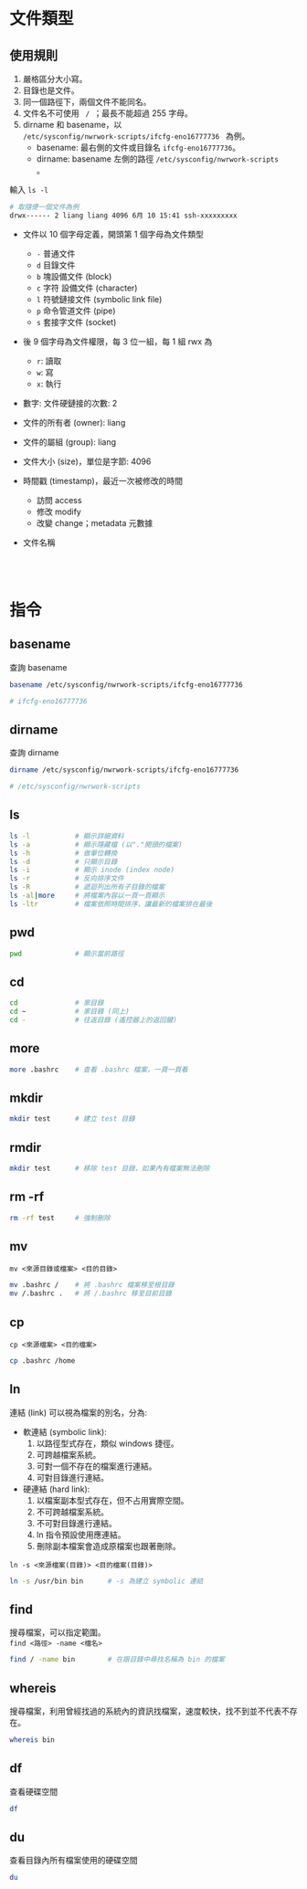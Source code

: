 # 文件類型
## 使用規則
1. 嚴格區分大小寫。
2. 目錄也是文件。
3. 同一個路徑下，兩個文件不能同名。
4. 文件名不可使用 <code> / </code>；最長不能超過 255 字母。
5. dirname 和 basename，以<code> /etc/sysconfig/nwrwork-scripts/ifcfg-eno16777736 </code> 為例。
    * basename: 最右側的文件或目錄名 <code>ifcfg-eno16777736</code>。
    * dirname: basename 左側的路徑 <code>/etc/sysconfig/nwrwork-scripts </code>。


輸入 <code>ls -l</code> 
```sh
# 取隨便一個文件為例
drwx------ 2 liang liang 4096 6月 10 15:41 ssh-xxxxxxxxx
```

* 文件以 10 個字母定義，開頭第 1 個字母為文件類型 
    * <code>-</code> 普通文件
    * <code>d</code> 目錄文件
    * <code>b</code> 塊設備文件 (block)
    * <code>c</code> 字符 設備文件 (character)
    * <code>l</code> 符號鏈接文件 (symbolic link file)
    * <code>p</code> 命令管道文件 (pipe)
    * <code>s</code> 套接字文件 (socket)

* 後 9 個字母為文件權限，每 3 位一組，每 1 組 rwx 為
    * <code>r</code>: 讀取
    * <code>w</code>: 寫
    * <code>x</code>: 執行

* 數字: 文件硬鏈接的次數: 2

* 文件的所有者 (owner): liang

* 文件的屬組 (group): liang

* 文件大小 (size)，單位是字節: 4096

* 時間戳 (timestamp)，最近一次被修改的時間  

    * 訪問 access
    * 修改 modify
    * 改變 change；metadata 元數據

* 文件名稱


<br/>

<br/>


# 指令
## basename
查詢 basename
```sh
basename /etc/sysconfig/nwrwork-scripts/ifcfg-eno16777736

# ifcfg-eno16777736
```

## dirname
查詢 dirname 
```sh
dirname /etc/sysconfig/nwrwork-scripts/ifcfg-eno16777736

# /etc/sysconfig/nwrwork-scripts
```

## ls
```sh
ls -l           # 顯示詳細資料
ls -a           # 顯示隱藏檔 (以"."開頭的檔案)
ls -h           # 做單位轉換
ls -d           # 只顯示目錄
ls -i           # 顯示 inode (index node)
ls -r           # 反向排序文件
ls -R           # 遞迴列出所有子目錄的檔案
ls -al|more     # 將檔案內容以一頁一頁顯示
ls -ltr         # 檔案依照時間排序，讓最新的檔案排在最後
```

## pwd
```sh
pwd             # 顯示當前路徑
```

## cd
```sh
cd              # 家目錄
cd ~            # 家目錄 (同上)
cd -            # 往返目錄 (遙控器上的返回鍵)
```

## more
```sh
more .bashrc    # 查看 .bashrc 檔案，一頁一頁看
```


## mkdir
```sh
mkdir test      # 建立 test 目錄
```


## rmdir
```sh
mkdir test      # 移除 test 目錄，如果內有檔案無法刪除
```
## rm -rf
```sh
rm -rf test     # 強制刪除
```

## mv
<code>mv <來源目錄或檔案> <目的目錄></code>
```sh
mv .bashrc /    # 將 .bashrc 檔案移至根目錄
mv /.bashrc .   # 將 /.bashrc 移至目前目錄
```

## cp
<code>cp <來源檔案> <目的檔案></code>
```sh
cp .bashrc /home
```

## ln
連結 (link) 可以視為檔案的別名，分為:
* 軟連結 (symbolic link):
    1. 以路徑型式存在，類似 windows 捷徑。 
    2. 可跨越檔案系統。
    3. 可對一個不存在的檔案進行連結。
    4. 可對目錄進行連結。
* 硬連結 (hard link):  
    1. 以檔案副本型式存在，但不占用實際空間。
    2. 不可跨越檔案系統。
    3. 不可對目錄進行連結。
    4. ln 指令預設使用應連結。
    5. 刪除副本檔案會造成原檔案也跟著刪除。

<code>ln -s <來源檔案(目錄)> <目的檔案(目錄)></code>
```sh
ln -s /usr/bin bin      # -s 為建立 symbolic 連結
```

## find 
搜尋檔案，可以指定範圍。  
<code>find <路徑> -name <檔名></code>
```sh
find / -name bin        # 在跟目錄中尋找名稱為 bin 的檔案
```

## whereis
搜尋檔案，利用曾經找過的系統內的資訊找檔案，速度較快，找不到並不代表不存在。
```sh
whereis bin
```

## df
查看硬碟空間
```sh
df
```

## du
查看目錄內所有檔案使用的硬碟空間
```sh
du
```

<br/>

<br/>